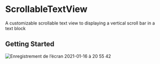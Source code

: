 # ScrollableTextView

A customizable scrollable text view to displaying a vertical scroll bar in a text block

## Getting Started


![Enregistrement de l’écran 2021-01-16 à 20 55 42](https://user-images.githubusercontent.com/77537857/104822394-66294a80-5842-11eb-8fac-4c853d6b3dd4.gif)